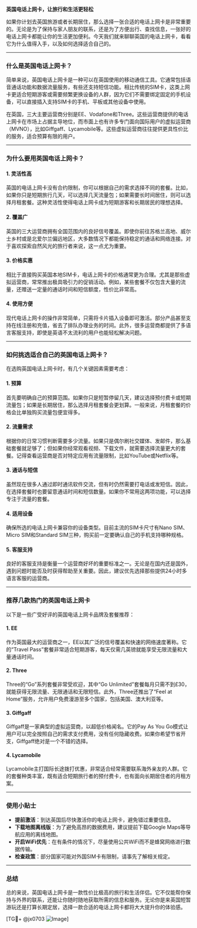 **英国电话上网卡，让旅行和生活更轻松**

如果你计划去英国旅游或者长期居住，那么选择一张合适的电话上网卡是非常重要的。无论是为了保持与家人朋友的联系，还是为了方便出行、查找信息，一张好的电话上网卡都能让你的生活更加便利。今天我们就来聊聊英国的电话上网卡，看看它为什么值得入手，以及如何选择适合自己的。

---

### **什么是英国电话上网卡？**

简单来说，英国电话上网卡是一种可以在英国使用的移动通信工具。它通常包括语音通话功能和数据流量服务，有些还支持短信功能。相比传统的SIM卡，这类上网卡更适合短期游客或需要频繁更换设备的人群，因为它们不需要绑定固定的手机设备，可以直接插入支持SIM卡的手机、平板或其他设备中使用。

在英国，三大主要运营商分别是EE、Vodafone和Three。这些运营商提供的电话上网卡在市场上占据主导地位，而市面上也有许多专门面向国际用户的虚拟运营商（MVNO），比如Giffgaff、Lycamobile等。这些虚拟运营商往往提供更具性价比的服务，适合预算有限的用户。

---

### **为什么要用英国电话上网卡？**

#### **1. 灵活性高**
英国的电话上网卡没有合约限制，你可以根据自己的需求选择不同的套餐。比如，如果你只是短期旅行几天，可以选择几天流量包；如果需要长时间居住，则可以选择月租套餐。这种灵活性使得电话上网卡成为短期游客和长期居民的理想选择。

#### **2. 覆盖广**
英国的三大运营商拥有全国范围内的良好信号覆盖。即使你前往苏格兰高地、威尔士乡村或是北爱尔兰偏远地区，大多数情况下都能保持稳定的通话和网络连接。对于喜欢探索自然风光的旅行者来说，这一点尤为重要。

#### **3. 价格实惠**
相比于直接购买英国本地SIM卡，电话上网卡的价格通常更为合理。尤其是那些虚拟运营商，常常推出极具吸引力的促销活动。例如，某些套餐不仅包含大量的流量，还赠送一定量的通话时间和短信额度，性价比非常高。

#### **4. 使用方便**
现代电话上网卡的操作非常简单，只需将卡片插入设备即可激活。部分产品甚至支持在线注册和充值，省去了排队办理业务的时间。此外，很多运营商都提供了多语言客服支持，即使是英语不太流利的用户也能轻松解决问题。

---

### **如何挑选适合自己的英国电话上网卡？**

在选购英国电话上网卡时，有几个关键因素需要考虑：

#### **1. 预算**
首先要明确自己的预算范围。如果你只是短暂停留几天，建议选择预付费卡或短期流量包；如果是长期居住，那么选择月租套餐会更划算。一般来说，月租套餐的价格会比单独购买流量包便宜得多。

#### **2. 流量需求**
根据你的日常习惯判断需要多少流量。如果只是偶尔刷社交媒体、发邮件，那么基础套餐就足够了；但如果你经常观看视频、下载文件，就需要选择流量更大的套餐。记得查看运营商是否对特定应用有流量限制，比如YouTube或Netflix等。

#### **3. 通话与短信**
虽然现在很多人通过即时通讯软件交流，但有时仍然需要打电话或发短信。因此，在选择套餐时也要留意通话时间和短信数量。如果你不常用这两项功能，可以选择专注于流量的套餐。

#### **4. 适用设备**
确保所选的电话上网卡兼容你的设备类型。目前主流的SIM卡尺寸有Nano SIM、Micro SIM和Standard SIM三种，购买前一定要确认自己的手机支持哪种规格。

#### **5. 客服支持**
良好的客服支持是衡量一个运营商好坏的重要标准之一。无论是在国内还是国外，遇到问题时能否及时获得帮助至关重要。因此，建议优先选择那些提供24小时多语言客服的运营商。

---

### **推荐几款热门的英国电话上网卡**

以下是一些广受好评的英国电话上网卡品牌及套餐推荐：

#### **1. EE**
作为英国最大的运营商之一，EE以其广泛的信号覆盖和快速的网络速度著称。它的“Travel Pass”套餐非常适合短期游客，每天仅需几英镑就能享受无限流量和大量通话时间。

#### **2. Three**
Three的“Go”系列套餐非常受欢迎，其中“Go Unlimited”套餐每月只需不到£30，就能获得无限流量、无限通话和无限短信。此外，Three还推出了“Feel at Home”服务，允许用户免费漫游至多个国家，包括美国、澳大利亚等。

#### **3. Giffgaff**
Giffgaff是一家典型的虚拟运营商，以超低价格闻名。它的Pay As You Go模式让用户可以完全按照自己的需求支付费用，没有任何隐藏收费。如果你希望节省开支，Giffgaff绝对是一个不错的选择。

#### **4. Lycamobile**
Lycamobile主打国际长途拨打优惠，非常适合经常需要联系海外亲友的人群。它的套餐种类丰富，既有适合短期旅行者的预付费卡，也有面向长期居住者的月租方案。

---

### **使用小贴士**

- **提前激活**：到达英国后尽快激活你的电话上网卡，避免错过重要信息。
- **下载地图离线版**：为了避免高昂的数据费用，建议提前下载Google Maps等导航应用的离线地图。
- **开启WiFi优先**：在有条件的情况下，尽量使用公共WiFi而不是蜂窝网络进行数据传输。
- **检查政策**：部分国家可能对外国SIM卡有限制，请事先了解相关规定。

---

### **总结**

总的来说，英国电话上网卡是一款性价比极高的旅行和生活伴侣。它不仅能帮你保持与外界的联系，还能让你随时随地获取所需的信息和服务。无论你是来英国短暂游玩还是打算长期定居，选择一款合适的电话上网卡都将大大提升你的体验感。

[TG💪+ @jx0703 ![Image](https://github.com/user-attachments/assets/dbca1d08-cadb-493c-b0ec-ad6f7a83f270)]